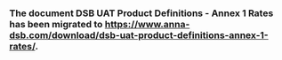 ### The document DSB UAT Product Definitions - Annex 1 Rates has been migrated to https://www.anna-dsb.com/download/dsb-uat-product-definitions-annex-1-rates/.
